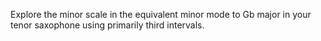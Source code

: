 Explore the minor scale in the equivalent minor mode to Gb major in your tenor saxophone using primarily third intervals.